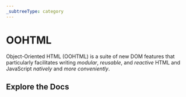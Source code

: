 ```yaml
---
_subtreeType: category
---
```

# OOHTML

Object-Oriented HTML (OOHTML) is a suite of new DOM features that particularly facilitates writing *modular*, *reusable*, and *reactive* HTML and JavaScript *natively* and *more conveniently*.

## Explore the Docs